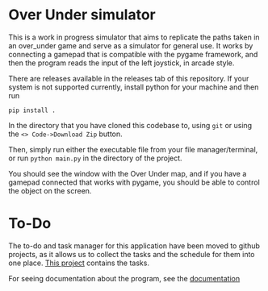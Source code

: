 # Over Under simulator

This is a work in progress simulator that aims to replicate the paths taken in an over_under game
and serve as a simulator for general use. It works by connecting a gamepad that is compatible
with the pygame framework, and then the program reads the input of the left joystick, in arcade style.

There are releases available in the releases tab of this repository. If your system is not supported currently,
install python for your machine and then run
```
pip install .
```

In the directory that you have cloned this codebase to, using `git` or using the `<> Code->Download Zip` button.

Then, simply run either the executable file from your file manager/terminal, or run `python main.py` in the directory of the project.

You should see the window with the Over Under map, and if you have a gamepad connected that works with pygame, you should be able to control
the object on the screen.

# To-Do
The to-do and task manager for this application have been moved to github projects, as it allows us to collect the tasks and the schedule for them into one place. [This project](https://github.com/orgs/calhighrobotics/projects/2) contains the tasks.


For seeing documentation about the program, see the [documentation](https://calhighrobotics.github.io/over_under_sim)
